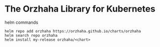 # The Orzhaha Library for Kubernetes

helm commands

```command
helm repo add orzhaha https://orzhaha.github.io/charts/orzhaha
helm search repo orzhaha
helm install my-release orzhaha/<chart>
```
